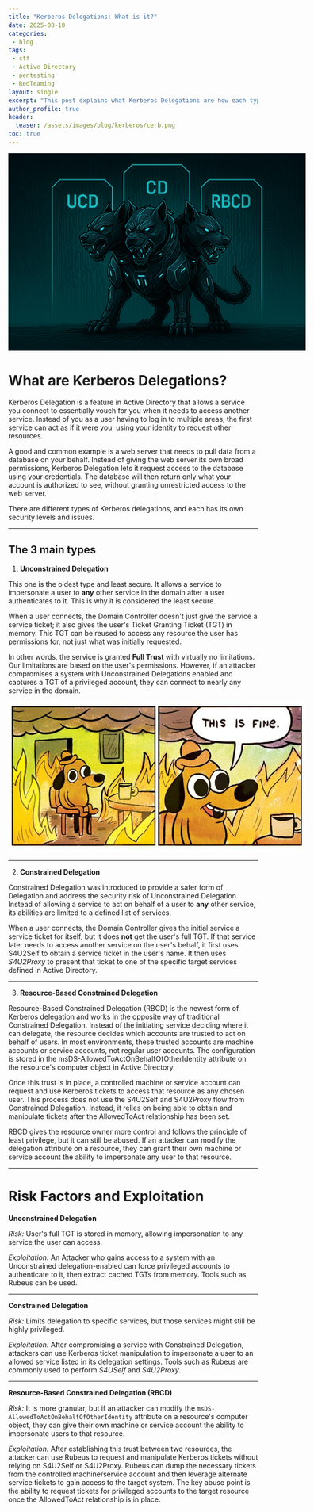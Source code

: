 ```yaml
---
title: "Kerberos Delegations: What is it?"
date: 2025-08-10                  
categories:
 - blog                          
tags:
 - ctf
 - Active Directory
 - pentesting
 - RedTeaming
layout: single
excerpt: "This post explains what Kerberos Delegations are how each type works and why they're exploitable."
author_profile: true
header:
  teaser: /assets/images/blog/kerberos/cerb.png
toc: true
---
```


<img src="/assets/images/blog/kerberos/cerb.png"
     alt= "From Chaos to Clarity: Why Templates Are Essential"
     class= "align-center"      
     style="max-width: 600px;" />


# What are Kerberos Delegations?  

Kerberos Delegation is a feature in Active Directory that allows a service you connect to essentially vouch for you when it needs to access another service. Instead of you as a user having to log in to multiple areas, the first service can act as if it were you, using your identity to request other resources.  

 A good and common example is a web server that needs to pull data from a database on your behalf. Instead of giving the web server its own broad permissions, Kerberos Delegation lets it request access to the database using your credentials. The database will then return only what your account is authorized to see, without granting unrestricted access to the web server.

There are different types of Kerberos delegations, and each has its own security levels and issues.

---

## The 3 main types

1. **Unconstrained Delegation**

This one is the oldest type and least secure. It allows a service to impersonate a user to **any** other service in the domain after a user authenticates to it. This is why it is considered the least secure.  

When a user connects, the Domain Controller doesn't just give the service a service ticket; it also gives the user's Ticket Granting Ticket (TGT) in memory. This TGT can be reused to access any resource the user has permissions for, not just what was initially requested.  

In other words, the service is granted **Full Trust** with virtually no limitations. Our limitations are based on the user's permissions. However, if an attacker compromises a system with Unconstrained Delegations enabled and captures a TGT of a privileged account, they can connect to nearly any service in the domain.


<img src="/assets/images/blog/kerberos/UCD.jpg"
     alt= "From Chaos to Clarity: Why Templates Are Essential"
     class= "align-center"      
     style="max-width: 600px;" />

---

2. **Constrained Delegation**

Constrained Delegation was introduced to provide a safer form of Delegation and address the security risk of Unconstrained Delegation. Instead of allowing a service to act on behalf of a user to **any** other service, its abilities are limited to a defined list of services. 

When a user connects, the Domain Controller gives the initial service a service ticket for itself, but it does **not** get the user's full TGT. If that service later needs to access another service on the user's behalf, it first uses S4U2Self to obtain a service ticket in the user's name. It then uses *S4U2Proxy* to present that ticket to one of the specific target services defined in Active Directory.

---

3. **Resource-Based Constrained Delegation**

Resource-Based Constrained Delegation (RBCD) is the newest form of Kerberos delegation and works in the opposite way of traditional Constrained Delegation. Instead of the initiating service deciding where it can delegate, the resource decides which accounts are trusted to act on behalf of users. In most environments, these trusted accounts are machine accounts or service accounts, not regular user accounts. The configuration is stored in the msDS-AllowedToActOnBehalfOfOtherIdentity attribute on the resource's computer object in Active Directory.

Once this trust is in place, a controlled machine or service account can request and use Kerberos tickets to access that resource as any chosen user. This process does not use the S4U2Self and S4U2Proxy flow from Constrained Delegation. Instead, it relies on being able to obtain and manipulate tickets after the AllowedToAct relationship has been set.

RBCD gives the resource owner more control and follows the principle of least privilege, but it can still be abused. If an attacker can modify the delegation attribute on a resource, they can grant their own machine or service account the ability to impersonate any user to that resource.

---

# Risk Factors and Exploitation

**Unconstrained Delegation**

*Risk:* User's full TGT is stored in memory, allowing impersonation to any service the user can access.

*Exploitation:* An Attacker who gains access to a system with an Unconstrained delegation-enabled can force privileged accounts to authenticate to it, then extract cached TGTs from memory. Tools such as Rubeus can be used.

---

**Constrained Delegation**

*Risk:* Limits delegation to specific services, but those services might still be highly privileged.

*Exploitation:* After compromising a service with Constrained Delegation, attackers can use Kerberos ticket manipulation to impersonate a user to an allowed service listed in its delegation settings. Tools such as Rubeus are commonly used to perform *S4USelf* and *S4U2Proxy*.

---

**Resource-Based Constrained Delegation (RBCD)**

*Risk:* It is more granular, but if an attacker can modify the `msDS-AllowedToActOnBehalfOfOtherIdentity` attribute on a resource's computer object, they can give their own machine or service account the ability to impersonate users to that resource.

*Exploitation:* After establishing this trust between two resources, the attacker can use Rubeus to request and manipulate Kerberos tickets without relying on S4U2Self or S4U2Proxy. Rubeus can dump the necessary tickets from the controlled machine/service account and then leverage alternate service tickets to gain access to the target system. The key abuse point is the ability to request tickets for privileged accounts to the target resource once the AllowedToAct relationship is in place.